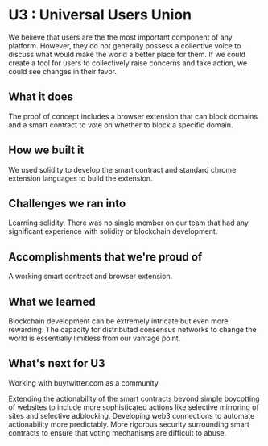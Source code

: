 # U3 : Universal Users Union
We believe that users are the the most important component of any platform. However, they do not generally possess a collective voice to discuss what would make the world a better place for them. If we could create a tool for users to collectively raise concerns and take action, we could see changes in their favor.

## What it does
The proof of concept includes a browser extension that can block domains and a smart contract to vote on whether to block a specific domain.

## How we built it
We used solidity to develop the smart contract and standard chrome extension languages to build the extension.

## Challenges we ran into
Learning solidity. There was no single member on our team that had any significant experience with solidity or blockchain development.

## Accomplishments that we're proud of
A working smart contract and browser extension.

## What we learned
Blockchain development can be extremely intricate but even more rewarding. The capacity for distributed consensus networks to change the world is essentially limitless from our vantage point.

## What's next for U3
Working with buytwitter.com as a community.

Extending the actionability of the smart contracts beyond simple boycotting of websites to include more sophisticated actions like selective mirroring of sites and selective adblocking. Developing web3 connections to automate actionability more predictably. More rigorous security surrounding smart contracts to ensure that voting mechanisms are difficult to abuse.

